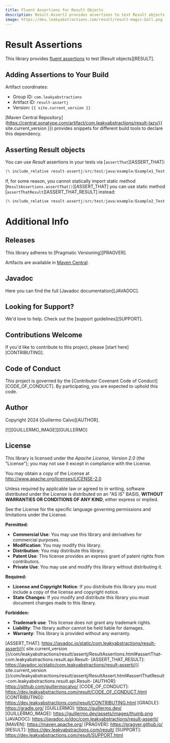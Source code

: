 ```yaml
---
title: Fluent Assertions for Result Objects
description: Result-AssertJ provides assertions to test Result objects
image: https://dev.leakyabstractions.com/result/result-magic-ball.png
---
```


# Result Assertions

This library provides [fluent assertions][ASSERTJ] to test [Result objects][RESULT].


## Adding Assertions to Your Build

Artifact coordinates:

- Group ID: `com.leakyabstractions`
- Artifact ID: `result-assertj`
- Version: `{{ site.current_version }}`

[Maven Central Repository](https://central.sonatype.com/artifact/com.leakyabstractions/result-lazy/{{ site.current_version }})
provides snippets for different build tools to declare this dependency.


## Asserting Result objects

You can use _Result_ assertions in your tests via [`assertThat`][ASSERT_THAT]:

```java
{% include_relative result-assertj/src/test/java/example/Example1_Test.java %}
```

If, for some reason, you cannot statically import static method [`ResultAssertions.assertThat()`][ASSERT_THAT] you can
use static method [`assertThatResult`][ASSERT_THAT_RESULT] instead:

```java
{% include_relative result-assertj/src/test/java/example/Example2_Test.java %}
```


# Additional Info

## Releases

This library adheres to [Pragmatic Versioning][PRAGVER].

Artifacts are available in [Maven Central][ARTIFACTS].


## Javadoc

Here you can find the full [Javadoc documentation][JAVADOC].


## Looking for Support?

We'd love to help. Check out the [support guidelines][SUPPORT].


## Contributions Welcome

If you'd like to contribute to this project, please [start here][CONTRIBUTING].


## Code of Conduct

This project is governed by the [Contributor Covenant Code of Conduct][CODE_OF_CONDUCT].
By participating, you are expected to uphold this code.


## Author

Copyright 2024 [Guillermo Calvo][AUTHOR].

[![][GUILLERMO_IMAGE]][GUILLERMO]


## License

This library is licensed under the *Apache License, Version 2.0* (the "License");
you may not use it except in compliance with the License.

You may obtain a copy of the License at <http://www.apache.org/licenses/LICENSE-2.0>

Unless required by applicable law or agreed to in writing, software distributed under the License
is distributed on an "AS IS" BASIS, **WITHOUT WARRANTIES OR CONDITIONS OF ANY KIND**, either express or implied.

See the License for the specific language governing permissions and limitations under the License.


**Permitted:**

- **Commercial Use**: You may use this library and derivatives for commercial purposes.
- **Modification**: You may modify this library.
- **Distribution**: You may distribute this library.
- **Patent Use**: This license provides an express grant of patent rights from contributors.
- **Private Use**: You may use and modify this library without distributing it.

**Required:**

- **License and Copyright Notice**: If you distribute this library you must include a copy of the license and copyright
  notice.
- **State Changes**: If you modify and distribute this library you must document changes made to this library.

**Forbidden:**

- **Trademark use**: This license does not grant any trademark rights.
- **Liability**: The library author cannot be held liable for damages.
- **Warranty**: This library is provided without any warranty.


[ARTIFACTS]:                    https://search.maven.org/artifact/com.leakyabstractions/result-assertj/
[ASSERTJ]:                      https://assertj.github.io/doc/
[ASSERT_THAT]:                  https://javadoc.io/static/com.leakyabstractions/result-assertj/{{ site.current_version }}/com/leakyabstractions/result/assertj/ResultAssertions.html#assertThat-com.leakyabstractions.result.api.Result-
[ASSERT_THAT_RESULT]:           https://javadoc.io/static/com.leakyabstractions/result-assertj/{{ site.current_version }}/com/leakyabstractions/result/assertj/ResultAssert.html#assertThatResult-com.leakyabstractions.result.api.Result-
[AUTHOR]:                       https://github.com/guillermocalvo/
[CODE_OF_CONDUCT]:              https://dev.leakyabstractions.com/result/CODE_OF_CONDUCT.html
[CONTRIBUTING]:                 https://dev.leakyabstractions.com/result/CONTRIBUTING.html
[GRADLE]:                       https://gradle.org/
[GUILLERMO]:                    https://guillermo.dev/
[GUILLERMO_IMAGE]:              https://guillermo.dev/assets/images/thumb.png
[JAVADOC]:                      https://javadoc.io/doc/com.leakyabstractions/result-assertj/
[MAVEN]:                        https://maven.apache.org/
[PRAGVER]:                      https://pragver.github.io/
[RESULT]:                       https://dev.leakyabstractions.com/result/
[SUPPORT]:                      https://dev.leakyabstractions.com/result/SUPPORT.html
